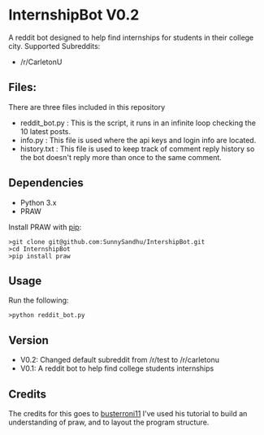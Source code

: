 # InternshipBot V0.2
A reddit bot designed to help find internships for students in their college city.
Supported Subreddits:
* /r/CarletonU
## Files:
There are three files  included in this repository
  * reddit_bot.py : This is the script, it runs in an infinite loop checking the 10 latest posts.
  * info.py : This file is used where the api keys and login info are located. 
  * history.txt : This file is used to keep track of comment reply history so the bot doesn't reply more than once to the same comment.

## Dependencies
* Python 3.x
* PRAW

Install PRAW with [pip](https://pypi.python.org/pypi/pip):
```
>git clone git@github.com:SunnySandhu/IntershipBot.git
>cd InternshipBot
>pip install praw
```
## Usage
Run the following: 
```
>python reddit_bot.py
```
## Version
* V0.2: Changed default subreddit from /r/test to /r/carletonu
* V0.1: A reddit bot to help find college students internships

## Credits
The credits for this goes to [busterroni11](https://www.youtube.com/channel/UCBN_m9Ygp2y6ndNoO4O2Nww)
I've used his tutorial to build an understanding of praw, and to layout the program structure.




   
